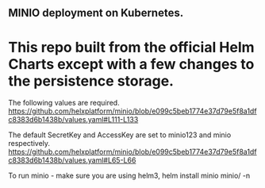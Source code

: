## MINIO deployment on Kubernetes.

# This repo built from the official Helm Charts except with a few changes to the persistence storage.

The following values are required.
https://github.com/helxplatform/minio/blob/e099c5beb1774e37d79e5f8a1dfc8383d6b1438b/values.yaml#L111-L133

The default SecretKey and AccessKey are set to minio123 and minio respectively.
https://github.com/helxplatform/minio/blob/e099c5beb1774e37d79e5f8a1dfc8383d6b1438b/values.yaml#L65-L66

To run minio - make sure you are using helm3,
helm install minio minio/ -n <namespace>
